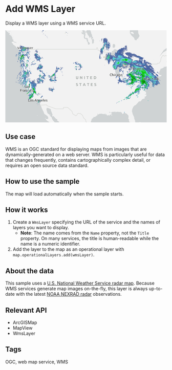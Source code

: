 # Add WMS Layer

Display a WMS layer using a WMS service URL.

![Image of WMS layer URL](add-wms-layer.png)

## Use case

WMS is an OGC standard for displaying maps from images that are dynamically-generated on a web server. WMS is particularly useful for data that changes frequently, contains cartographically complex detail, or requires an open source data standard.

## How to use the sample

The map will load automatically when the sample starts.

## How it works

1. Create a `WmsLayer` specifying the URL of the service and the names of layers you want to display.
    * **Note**: The name comes from the `Name` property, not the `Title` property. On many services, the title is human-readable while the name is a numeric identifier.
2. Add the layer to the map as an operational layer with `map.operationalLayers.add(wmsLayer)`.

## About the data

This sample uses a [U.S. National Weather Service radar map](https://nowcoast.noaa.gov/arcgis/services/nowcoast/radar_meteo_imagery_nexrad_time/MapServer/WMSServer?request=GetCapabilities&service=WMS). Because WMS services generate map images on-the-fly, this layer is always up-to-date with the latest [NOAA NEXRAD radar](https://www.ncdc.noaa.gov/data-access/radar-data/nexrad) observations.

## Relevant API

* ArcGISMap
* MapView
* WmsLayer

## Tags

OGC, web map service, WMS

